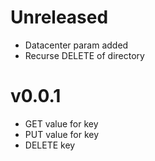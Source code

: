 # Unreleased

* Datacenter param added
* Recurse DELETE of directory

# v0.0.1

* GET value for key
* PUT value for key
* DELETE key

